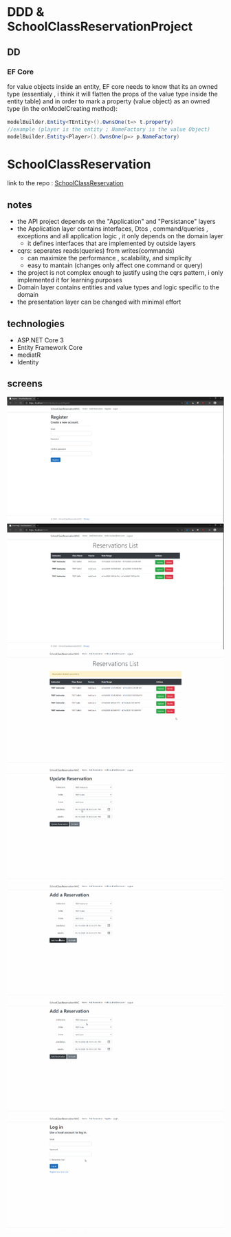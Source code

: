 # DDD & SchoolClassReservationProject
## DD
### EF Core
for value objects inside an entity, EF core needs to know that its an owned type (essentialy , i think it will flatten the props of the value type inside the entity table) and in order to mark a property (value object) as an owned type (in the onModelCreating method):
```c#
modelBuilder.Entity<TEntity>().OwnsOne(t=> t.property)
//example (player is the entity ; NameFactory is the value Object)
modelBuilder.Entity<Player>().OwnsOne(p=> p.NameFactory)

```
# SchoolClassReservation
link to the repo : [SchoolClassReservation](https://github.com/zawette/SchoolClassReservation)
## notes
+ the API project depends on the "Application" and "Persistance" layers
+ the Application layer contains interfaces, Dtos , command/queries , exceptions and all application logic , it only depends on the domain layer
    + it defines interfaces that are implemented by outside layers
+ cqrs: seperates reads(queries) from writes(commands)
    + can maximize the performance , scalability, and simplicity
    + easy to mantain (changes only affect one command or query)
+ the project is not complex enough to justify using the cqrs pattern, i only implemented it for learning purposes 
+ Domain layer contains entities and value types and logic specific to the domain 
+ the presentation layer can be changed with minimal effort
## technologies
+ ASP.NET Core 3
+ Entity Framework Core 
+ mediatR
+ Identity
## screens

<img src="imgs\register.png"/>

<img src="imgs\List.png"/>

<img src="imgs\ReservationDelete.gif"/>

<img src="imgs\ReservationUpdate.gif"/>

<img src="imgs\AddReservationSuccess.gif"/>

<img src="imgs\AddReservationError.gif"/>

<img src="imgs\logout.gif"/>


